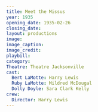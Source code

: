 ```yaml
---
title: Meet the Missus
year: 1935
opening_date: 1935-02-26
closing_date: 
layout: productions
image:
image_caption:
image_credit:
playbill: 
category: 
Theatre: Theatre Jacksonville
cast:
  Bert LaMotte: Harry Lewis
  Ruby LaMotte: Mildred McDougal
  Dolly Doyle: Sara Clark Kelly
crew: 
  Director: Harry Lewis
---
```


